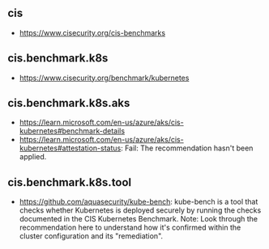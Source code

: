 ## cis

- https://www.cisecurity.org/cis-benchmarks

## cis.benchmark.k8s

- https://www.cisecurity.org/benchmark/kubernetes

## cis.benchmark.k8s.aks

- https://learn.microsoft.com/en-us/azure/aks/cis-kubernetes#benchmark-details
- https://learn.microsoft.com/en-us/azure/aks/cis-kubernetes#attestation-status: Fail: The recommendation hasn't been applied.
  
## cis.benchmark.k8s.tool

- https://github.com/aquasecurity/kube-bench: kube-bench is a tool that checks whether Kubernetes is deployed securely by running the checks documented in the CIS Kubernetes Benchmark. Note: Look through the recommendation here to understand how it's confirmed within the cluster configuration and its "remediation".

